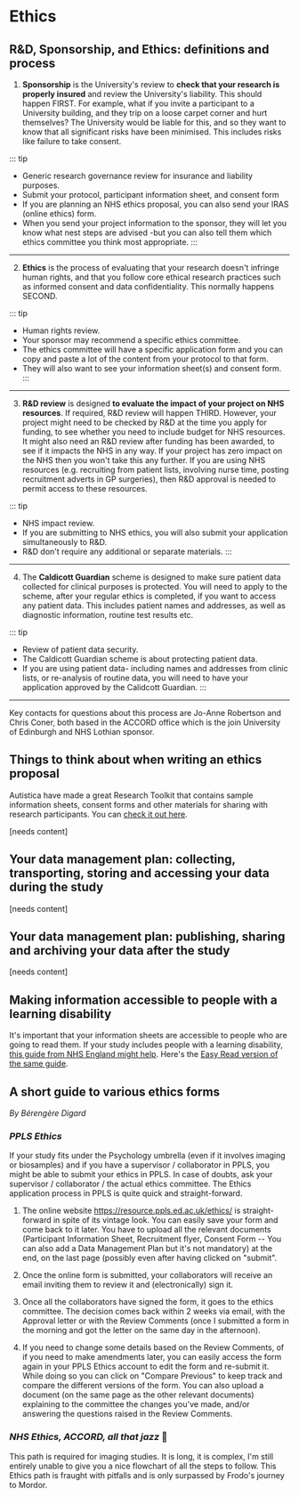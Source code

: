 Ethics
======

R&D, Sponsorship, and Ethics: definitions and process
-----------------------------------------------------

1. **Sponsorship** is the University's review to **check that your research
is properly insured** and review the University's liability. This should
happen FIRST. For example, what if you invite a participant to a
University building, and they trip on a loose carpet corner and hurt
themselves? The University would be liable for this, and so they want to
know that all significant risks have been minimised. This includes risks
like failure to take consent.

::: tip
- Generic research governance review for insurance and liability purposes.
- Submit your protocol, participant information sheet, and consent form
- If you are planning an NHS ethics proposal, you can also send your IRAS
  (online ethics) form.
- When you send your project information to the sponsor, they will let you know
  what nest steps are advised -but you can also tell them which ethics committee
  you think most appropriate.
:::

---

2. **Ethics** is the process of evaluating that your research doesn't
infringe human rights, and that you follow core ethical research
practices such as informed consent and data confidentiality. This
normally happens SECOND.

::: tip
- Human rights review.
- Your sponsor may recommend a specific ethics committee.
- The ethics committee will have a specific application form and you can copy
  and paste a lot of the content from your protocol to that form.
- They will also want to see your information sheet(s) and consent form.
:::

---

3. **R&D review** is designed **to evaluate the impact of your project on
NHS resources**. If required, R&D review will happen THIRD. However,
your project might need to be checked by R&D at the time you apply for
funding, to see whether you need to include budget for NHS resources. It
might also need an R&D review after funding has been awarded, to see if
it impacts the NHS in any way. If your project has zero impact on the
NHS then you won't take this any further. If you are using NHS resources
(e.g. recruiting from patient lists, involving nurse time, posting
recruitment adverts in GP surgeries), then R&D approval is needed to
permit access to these resources.

::: tip
- NHS impact review.
- If you are submitting to NHS ethics, you will also submit your application
  simultaneously to R&D.
- R&D don't require any additional or separate materials.
:::

---

4. The **Caldicott Guardian** scheme is designed to make sure patient data
collected for clinical purposes is protected. You will need to apply to
the scheme, after your regular ethics is completed, if you want to
access any patient data. This includes patient names and addresses, as
well as diagnostic information, routine test results etc.

::: tip
- Review of patient data security.
- The Caldicott Guardian scheme is about protecting patient data.
- If you are using patient data- including names and addresses from clinic
  lists, or re-analysis of routine data, you will need to have your application
  approved by the Calidcott Guardian.
:::

---

Key contacts for questions about this process are Jo-Anne Robertson and
Chris Coner, both based in the ACCORD office which is the join
University of Edinburgh and NHS Lothian sponsor.



Things to think about when writing an ethics proposal
-----------------------------------------------------

Autistica have made a great Research Toolkit that contains sample
information sheets, consent forms and other materials for sharing with
research participants. You can [check it out
here](https://www.autistica.org.uk/our-research/research-toolkit?dm_i=4U0R,DHXS,PHQC6,1JM2G,1).

\[needs content\]

Your data management plan: collecting, transporting, storing and accessing your data during the study
-----------------------------------------------------------------------------------------------------

\[needs content\]

Your data management plan: publishing, sharing and archiving your data after the study
--------------------------------------------------------------------------------------

\[needs content\]

Making information accessible to people with a learning disability
------------------------------------------------------------------

It's important that your information sheets are accessible to people who
are going to read them. If your study includes people with a learning
disability, [this guide from NHS England might
help](https://www.england.nhs.uk/wp-content/uploads/2018/06/LearningDisabilityAccessCommsGuidance.pdf).
Here's the [Easy Read version of the same
guide](https://www.england.nhs.uk/wp-content/uploads/2018/06/make-it-easy-easy-read.pdf).

A short guide to various ethics forms
-------------------------------------

*By Bérengère Digard*

### *PPLS Ethics*

If your study fits under the Psychology umbrella (even if it involves
imaging or biosamples) and if you have a supervisor / collaborator in
PPLS, you might be able to submit your ethics in PPLS. In case of
doubts, ask your supervisor / collaborator / the actual ethics
committee. The Ethics application process in PPLS is quite quick and
straight-forward.

1. The online website <https://resource.ppls.ed.ac.uk/ethics/> is
straight-forward in spite of its vintage look. You can easily save your
form and come back to it later. You have to upload all the relevant
documents (Participant Information Sheet, Recruitment flyer, Consent
Form -- You can also add a Data Management Plan but it's not mandatory)
at the end, on the last page (possibly even after having clicked on
"submit".

2. Once the online form is submitted, your collaborators will receive
an email inviting them to review it and (electronically) sign it.

3. Once all the collaborators have signed the form, it goes to the
ethics committee. The decision comes back within 2 weeks via email, with
the Approval letter or with the Review Comments (once I submitted a form
in the morning and got the letter on the same day in the afternoon).

4. If you need to change some details based on the Review Comments, of
if you need to make amendments later, you can easily access the form
again in your PPLS Ethics account to edit the form and re-submit it.
While doing so you can click on "Compare Previous" to keep track and
compare the different versions of the form. You can also upload a
document (on the same page as the other relevant documents) explaining
to the committee the changes you've made, and/or answering the questions
raised in the Review Comments.

### *NHS Ethics, ACCORD, all that jazz* :trumpet:

This path is required for imaging studies. It is long, it is complex,
I'm still entirely unable to give you a nice flowchart of all the steps
to follow. This Ethics path is fraught with pitfalls and is only
surpassed by Frodo's journey to Mordor.
